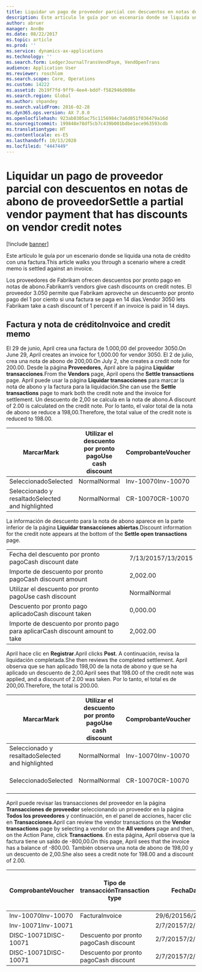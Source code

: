```yaml
---
title: Liquidar un pago de proveedor parcial con descuentos en notas de abono de proveedor
description: Este artículo le guía por un escenario donde se liquida una nota de crédito con una factura.
author: abruer
manager: AnnBe
ms.date: 08/22/2017
ms.topic: article
ms.prod: ''
ms.service: dynamics-ax-applications
ms.technology: ''
ms.search.form: LedgerJournalTransVendPaym, VendOpenTrans
audience: Application User
ms.reviewer: roschlom
ms.search.scope: Core, Operations
ms.custom: 14222
ms.assetid: 2b19f7fd-9ff9-4ee4-bddf-f582946d008e
ms.search.region: Global
ms.author: shpandey
ms.search.validFrom: 2016-02-28
ms.dyn365.ops.version: AX 7.0.0
ms.openlocfilehash: 923ab0305ac75c1156984c7a6d051f036479a16d
ms.sourcegitcommit: 199848e78df5cb7c439b001bdbe1ece963593cdb
ms.translationtype: HT
ms.contentlocale: es-ES
ms.lasthandoff: 10/13/2020
ms.locfileid: "4447449"
---
```

# <a name="settle-a-partial-vendor-payment-that-has-discounts-on-vendor-credit-notes"></a><span data-ttu-id="e9878-103">Liquidar un pago de proveedor parcial con descuentos en notas de abono de proveedor</span><span class="sxs-lookup"><span data-stu-id="e9878-103">Settle a partial vendor payment that has discounts on vendor credit notes</span></span>

[!include [banner](../includes/banner.md)]

<span data-ttu-id="e9878-104">Este artículo le guía por un escenario donde se liquida una nota de crédito con una factura.</span><span class="sxs-lookup"><span data-stu-id="e9878-104">This article walks you through a scenario where a credit memo is settled against an invoice.</span></span>

<span data-ttu-id="e9878-105">Los proveedores de Fabrikam ofrecen descuentos por pronto pago en notas de abono.</span><span class="sxs-lookup"><span data-stu-id="e9878-105">Fabrikam’s vendors give cash discounts on credit notes.</span></span> <span data-ttu-id="e9878-106">El proveedor 3.050 permite que Fabrikam aproveche un descuento por pronto pago del 1 por ciento si una factura se paga en 14 días.</span><span class="sxs-lookup"><span data-stu-id="e9878-106">Vendor 3050 lets Fabrikam take a cash discount of 1 percent if an invoice is paid in 14 days.</span></span>

## <a name="invoice-and-credit-memo"></a><span data-ttu-id="e9878-107">Factura y nota de crédito</span><span class="sxs-lookup"><span data-stu-id="e9878-107">Invoice and credit memo</span></span>
<span data-ttu-id="e9878-108">El 29 de junio, April crea una factura de 1.000,00 del proveedor 3050.</span><span class="sxs-lookup"><span data-stu-id="e9878-108">On June 29, April creates an invoice for 1,000.00 for vendor 3050.</span></span> <span data-ttu-id="e9878-109">El 2 de julio, crea una nota de abono de 200,00.</span><span class="sxs-lookup"><span data-stu-id="e9878-109">On July 2, she creates a credit note for 200.00.</span></span> <span data-ttu-id="e9878-110">Desde la página **Proveedores**, April abre la página **Liquidar transacciones**.</span><span class="sxs-lookup"><span data-stu-id="e9878-110">From the **Vendors** page, April opens the **Settle transactions** page.</span></span> <span data-ttu-id="e9878-111">April puede usar la página **Liquidar transacciones** para marcar la nota de abono y la factura para la liquidación.</span><span class="sxs-lookup"><span data-stu-id="e9878-111">She can use the **Settle transactions** page to mark both the credit note and the invoice for settlement.</span></span> <span data-ttu-id="e9878-112">Un descuento de 2,00 se calcula en la nota de abono.</span><span class="sxs-lookup"><span data-stu-id="e9878-112">A discount of 2.00 is calculated on the credit note.</span></span> <span data-ttu-id="e9878-113">Por lo tanto, el valor total de la nota de abono se reduce a 198,00.</span><span class="sxs-lookup"><span data-stu-id="e9878-113">Therefore, the total value of the credit note is reduced to 198.00.</span></span>

| <span data-ttu-id="e9878-114">Marcar</span><span class="sxs-lookup"><span data-stu-id="e9878-114">Mark</span></span>                     | <span data-ttu-id="e9878-115">Utilizar el descuento por pronto pago</span><span class="sxs-lookup"><span data-stu-id="e9878-115">Use cash discount</span></span> | <span data-ttu-id="e9878-116">Comprobante</span><span class="sxs-lookup"><span data-stu-id="e9878-116">Voucher</span></span>   | <span data-ttu-id="e9878-117">Cuenta</span><span class="sxs-lookup"><span data-stu-id="e9878-117">Account</span></span> | <span data-ttu-id="e9878-118">Fecha</span><span class="sxs-lookup"><span data-stu-id="e9878-118">Date</span></span>      | <span data-ttu-id="e9878-119">Fecha de vencimiento</span><span class="sxs-lookup"><span data-stu-id="e9878-119">Due date</span></span>  | <span data-ttu-id="e9878-120">Factura</span><span class="sxs-lookup"><span data-stu-id="e9878-120">Invoice</span></span> | <span data-ttu-id="e9878-121">Importe en divisa de la transacción</span><span class="sxs-lookup"><span data-stu-id="e9878-121">Amount in transaction currency</span></span> | <span data-ttu-id="e9878-122">Divisa</span><span class="sxs-lookup"><span data-stu-id="e9878-122">Currency</span></span> | <span data-ttu-id="e9878-123">Importe para liquidar</span><span class="sxs-lookup"><span data-stu-id="e9878-123">Amount to settle</span></span> |
|--------------------------|-------------------|-----------|---------|-----------|-----------|---------|--------------------------------|----------|------------------|
| <span data-ttu-id="e9878-124">Seleccionado</span><span class="sxs-lookup"><span data-stu-id="e9878-124">Selected</span></span>                 | <span data-ttu-id="e9878-125">Normal</span><span class="sxs-lookup"><span data-stu-id="e9878-125">Normal</span></span>            | <span data-ttu-id="e9878-126">Inv-10070</span><span class="sxs-lookup"><span data-stu-id="e9878-126">Inv-10070</span></span> | <span data-ttu-id="e9878-127">3050</span><span class="sxs-lookup"><span data-stu-id="e9878-127">3050</span></span>    | <span data-ttu-id="e9878-128">29/6/2015</span><span class="sxs-lookup"><span data-stu-id="e9878-128">6/29/2015</span></span> | <span data-ttu-id="e9878-129">29/7/2015</span><span class="sxs-lookup"><span data-stu-id="e9878-129">7/29/2015</span></span> | <span data-ttu-id="e9878-130">10070</span><span class="sxs-lookup"><span data-stu-id="e9878-130">10070</span></span>   | <span data-ttu-id="e9878-131">-1.000,00</span><span class="sxs-lookup"><span data-stu-id="e9878-131">-1,000.00</span></span>                      | <span data-ttu-id="e9878-132">USD</span><span class="sxs-lookup"><span data-stu-id="e9878-132">USD</span></span>      | <span data-ttu-id="e9878-133">-990,00</span><span class="sxs-lookup"><span data-stu-id="e9878-133">-990.00</span></span>          |
| <span data-ttu-id="e9878-134">Seleccionado y resaltado</span><span class="sxs-lookup"><span data-stu-id="e9878-134">Selected and highlighted</span></span> | <span data-ttu-id="e9878-135">Normal</span><span class="sxs-lookup"><span data-stu-id="e9878-135">Normal</span></span>            | <span data-ttu-id="e9878-136">CR-10070</span><span class="sxs-lookup"><span data-stu-id="e9878-136">CR-10070</span></span>  | <span data-ttu-id="e9878-137">3050</span><span class="sxs-lookup"><span data-stu-id="e9878-137">3050</span></span>    | <span data-ttu-id="e9878-138">2/7/2015</span><span class="sxs-lookup"><span data-stu-id="e9878-138">7/2/2015</span></span>  | <span data-ttu-id="e9878-139">29/7/2015</span><span class="sxs-lookup"><span data-stu-id="e9878-139">7/29/2015</span></span> |         | <span data-ttu-id="e9878-140">200,00</span><span class="sxs-lookup"><span data-stu-id="e9878-140">200.00</span></span>                         | <span data-ttu-id="e9878-141">USD</span><span class="sxs-lookup"><span data-stu-id="e9878-141">USD</span></span>      | <span data-ttu-id="e9878-142">198,00</span><span class="sxs-lookup"><span data-stu-id="e9878-142">198.00</span></span>           |

<span data-ttu-id="e9878-143">La información de descuento para la nota de abono aparece en la parte inferior de la página **Liquidar transacciones abiertas**.</span><span class="sxs-lookup"><span data-stu-id="e9878-143">Discount information for the credit note appears at the bottom of the **Settle open transactions** page.</span></span>

|                              |           |
|------------------------------|-----------|
| <span data-ttu-id="e9878-144">Fecha del descuento por pronto pago</span><span class="sxs-lookup"><span data-stu-id="e9878-144">Cash discount date</span></span>           | <span data-ttu-id="e9878-145">7/13/2015</span><span class="sxs-lookup"><span data-stu-id="e9878-145">7/13/2015</span></span> |
| <span data-ttu-id="e9878-146">Importe de descuento por pronto pago</span><span class="sxs-lookup"><span data-stu-id="e9878-146">Cash discount amount</span></span>         | <span data-ttu-id="e9878-147">2,00</span><span class="sxs-lookup"><span data-stu-id="e9878-147">2.00</span></span>      |
| <span data-ttu-id="e9878-148">Utilizar el descuento por pronto pago</span><span class="sxs-lookup"><span data-stu-id="e9878-148">Use cash discount</span></span>            | <span data-ttu-id="e9878-149">Normal</span><span class="sxs-lookup"><span data-stu-id="e9878-149">Normal</span></span>    |
| <span data-ttu-id="e9878-150">Descuento por pronto pago aplicado</span><span class="sxs-lookup"><span data-stu-id="e9878-150">Cash discount taken</span></span>          | <span data-ttu-id="e9878-151">0,00</span><span class="sxs-lookup"><span data-stu-id="e9878-151">0.00</span></span>      |
| <span data-ttu-id="e9878-152">Importe de descuento por pronto pago para aplicar</span><span class="sxs-lookup"><span data-stu-id="e9878-152">Cash discount amount to take</span></span> | <span data-ttu-id="e9878-153">2,00</span><span class="sxs-lookup"><span data-stu-id="e9878-153">2.00</span></span>      |

<span data-ttu-id="e9878-154">April hace clic en **Registrar**.</span><span class="sxs-lookup"><span data-stu-id="e9878-154">April clicks **Post**.</span></span> <span data-ttu-id="e9878-155">A continuación, revisa la liquidación completada.</span><span class="sxs-lookup"><span data-stu-id="e9878-155">She then reviews the completed settlement.</span></span> <span data-ttu-id="e9878-156">April observa que se han aplicado 198,00 de la nota de abono y que se ha aplicado un descuento de 2,00.</span><span class="sxs-lookup"><span data-stu-id="e9878-156">April sees that 198.00 of the credit note was applied, and a discount of 2.00 was taken.</span></span> <span data-ttu-id="e9878-157">Por lo tanto, el total es de 200,00.</span><span class="sxs-lookup"><span data-stu-id="e9878-157">Therefore, the total is 200.00.</span></span>

| <span data-ttu-id="e9878-158">Marcar</span><span class="sxs-lookup"><span data-stu-id="e9878-158">Mark</span></span>                     | <span data-ttu-id="e9878-159">Utilizar el descuento por pronto pago</span><span class="sxs-lookup"><span data-stu-id="e9878-159">Use cash discount</span></span> | <span data-ttu-id="e9878-160">Comprobante</span><span class="sxs-lookup"><span data-stu-id="e9878-160">Voucher</span></span>   | <span data-ttu-id="e9878-161">Cuenta</span><span class="sxs-lookup"><span data-stu-id="e9878-161">Account</span></span> | <span data-ttu-id="e9878-162">Fecha</span><span class="sxs-lookup"><span data-stu-id="e9878-162">Date</span></span>      | <span data-ttu-id="e9878-163">Fecha de vencimiento</span><span class="sxs-lookup"><span data-stu-id="e9878-163">Due date</span></span>  | <span data-ttu-id="e9878-164">Factura</span><span class="sxs-lookup"><span data-stu-id="e9878-164">Invoice</span></span>  | <span data-ttu-id="e9878-165">Importe en divisa de la transacción</span><span class="sxs-lookup"><span data-stu-id="e9878-165">Amount in transaction currency</span></span> | <span data-ttu-id="e9878-166">Divisa</span><span class="sxs-lookup"><span data-stu-id="e9878-166">Currency</span></span> | <span data-ttu-id="e9878-167">Importe para liquidar</span><span class="sxs-lookup"><span data-stu-id="e9878-167">Amount to settle</span></span> |
|--------------------------|-------------------|-----------|---------|-----------|-----------|----------|--------------------------------|----------|------------------|
| <span data-ttu-id="e9878-168">Seleccionado y resaltado</span><span class="sxs-lookup"><span data-stu-id="e9878-168">Selected and highlighted</span></span> | <span data-ttu-id="e9878-169">Normal</span><span class="sxs-lookup"><span data-stu-id="e9878-169">Normal</span></span>            | <span data-ttu-id="e9878-170">Inv-10070</span><span class="sxs-lookup"><span data-stu-id="e9878-170">Inv-10070</span></span> | <span data-ttu-id="e9878-171">3050</span><span class="sxs-lookup"><span data-stu-id="e9878-171">3050</span></span>    | <span data-ttu-id="e9878-172">29/6/2015</span><span class="sxs-lookup"><span data-stu-id="e9878-172">6/29/2015</span></span> | <span data-ttu-id="e9878-173">29/7/2015</span><span class="sxs-lookup"><span data-stu-id="e9878-173">7/29/2015</span></span> | <span data-ttu-id="e9878-174">10070</span><span class="sxs-lookup"><span data-stu-id="e9878-174">10070</span></span>    | <span data-ttu-id="e9878-175">-1.000,00</span><span class="sxs-lookup"><span data-stu-id="e9878-175">-1,000.00</span></span>                      | <span data-ttu-id="e9878-176">USD</span><span class="sxs-lookup"><span data-stu-id="e9878-176">USD</span></span>      | <span data-ttu-id="e9878-177">-200,00</span><span class="sxs-lookup"><span data-stu-id="e9878-177">-200.00</span></span>          |
| <span data-ttu-id="e9878-178">Seleccionado</span><span class="sxs-lookup"><span data-stu-id="e9878-178">Selected</span></span>                 | <span data-ttu-id="e9878-179">Normal</span><span class="sxs-lookup"><span data-stu-id="e9878-179">Normal</span></span>            | <span data-ttu-id="e9878-180">CR-10070</span><span class="sxs-lookup"><span data-stu-id="e9878-180">CR-10070</span></span>  | <span data-ttu-id="e9878-181">3050</span><span class="sxs-lookup"><span data-stu-id="e9878-181">3050</span></span>    | <span data-ttu-id="e9878-182">2/7/2015</span><span class="sxs-lookup"><span data-stu-id="e9878-182">7/2/2015</span></span>  | <span data-ttu-id="e9878-183">29/7/2015</span><span class="sxs-lookup"><span data-stu-id="e9878-183">7/29/2015</span></span> | <span data-ttu-id="e9878-184">CR-10070</span><span class="sxs-lookup"><span data-stu-id="e9878-184">CR-10070</span></span> | <span data-ttu-id="e9878-185">200,00</span><span class="sxs-lookup"><span data-stu-id="e9878-185">200.00</span></span>                         | <span data-ttu-id="e9878-186">USD</span><span class="sxs-lookup"><span data-stu-id="e9878-186">USD</span></span>      | <span data-ttu-id="e9878-187">198,00</span><span class="sxs-lookup"><span data-stu-id="e9878-187">198.00</span></span>           |

<span data-ttu-id="e9878-188">April puede revisar las transacciones del proveedor en la página **Transacciones de proveedor** seleccionando un proveedor en la página **Todos los proveedores** y continuación, en el panel de acciones, hacer clic en **Transacciones**.</span><span class="sxs-lookup"><span data-stu-id="e9878-188">April can review the vendor transactions on the **Vendor transactions** page by selecting a vendor on the **All vendors** page and then, on the Action Pane, click **Transactions**.</span></span> <span data-ttu-id="e9878-189">En esta página, April observa que la factura tiene un saldo de -800,00.</span><span class="sxs-lookup"><span data-stu-id="e9878-189">On this page, April sees that the invoice has a balance of -800.00.</span></span> <span data-ttu-id="e9878-190">También observa una nota de abono de 198,00 y un descuento de 2,00.</span><span class="sxs-lookup"><span data-stu-id="e9878-190">She also sees a credit note for 198.00 and a discount of 2.00.</span></span>

| <span data-ttu-id="e9878-191">Comprobante</span><span class="sxs-lookup"><span data-stu-id="e9878-191">Voucher</span></span>    | <span data-ttu-id="e9878-192">Tipo de transacción</span><span class="sxs-lookup"><span data-stu-id="e9878-192">Transaction type</span></span> | <span data-ttu-id="e9878-193">Fecha</span><span class="sxs-lookup"><span data-stu-id="e9878-193">Date</span></span>      | <span data-ttu-id="e9878-194">Factura</span><span class="sxs-lookup"><span data-stu-id="e9878-194">Invoice</span></span> | <span data-ttu-id="e9878-195">Importe en débito en divisa de transacción</span><span class="sxs-lookup"><span data-stu-id="e9878-195">Amount in transaction currency debit</span></span> | <span data-ttu-id="e9878-196">Importe en crédito en divisa de transacción</span><span class="sxs-lookup"><span data-stu-id="e9878-196">Amount in transaction currency credit</span></span> | <span data-ttu-id="e9878-197">Saldo</span><span class="sxs-lookup"><span data-stu-id="e9878-197">Balance</span></span> | <span data-ttu-id="e9878-198">Divisa</span><span class="sxs-lookup"><span data-stu-id="e9878-198">Currency</span></span> |
|------------|------------------|-----------|---------|--------------------------------------|---------------------------------------|---------|----------|
| <span data-ttu-id="e9878-199">Inv-10070</span><span class="sxs-lookup"><span data-stu-id="e9878-199">Inv-10070</span></span>  | <span data-ttu-id="e9878-200">Factura</span><span class="sxs-lookup"><span data-stu-id="e9878-200">Invoice</span></span>          | <span data-ttu-id="e9878-201">29/6/2015</span><span class="sxs-lookup"><span data-stu-id="e9878-201">6/29/2015</span></span> | <span data-ttu-id="e9878-202">10070</span><span class="sxs-lookup"><span data-stu-id="e9878-202">10070</span></span>   |                                      | <span data-ttu-id="e9878-203">1.000,00</span><span class="sxs-lookup"><span data-stu-id="e9878-203">1,000.00</span></span>                              | <span data-ttu-id="e9878-204">-800,00</span><span class="sxs-lookup"><span data-stu-id="e9878-204">-800.00</span></span> | <span data-ttu-id="e9878-205">USD</span><span class="sxs-lookup"><span data-stu-id="e9878-205">USD</span></span>      |
| <span data-ttu-id="e9878-206">Inv-10071</span><span class="sxs-lookup"><span data-stu-id="e9878-206">Inv-10071</span></span>  |                  | <span data-ttu-id="e9878-207">2/7/2015</span><span class="sxs-lookup"><span data-stu-id="e9878-207">7/2/2015</span></span>  | <span data-ttu-id="e9878-208">CR10071</span><span class="sxs-lookup"><span data-stu-id="e9878-208">CR10071</span></span> | <span data-ttu-id="e9878-209">200,00</span><span class="sxs-lookup"><span data-stu-id="e9878-209">200.00</span></span>                               |                                       | <span data-ttu-id="e9878-210">0,00</span><span class="sxs-lookup"><span data-stu-id="e9878-210">0.00</span></span>    | <span data-ttu-id="e9878-211">USD</span><span class="sxs-lookup"><span data-stu-id="e9878-211">USD</span></span>      |
| <span data-ttu-id="e9878-212">DISC-10071</span><span class="sxs-lookup"><span data-stu-id="e9878-212">DISC-10071</span></span> |  <span data-ttu-id="e9878-213">Descuento por pronto pago</span><span class="sxs-lookup"><span data-stu-id="e9878-213">Cash discount</span></span>   | <span data-ttu-id="e9878-214">2/7/2015</span><span class="sxs-lookup"><span data-stu-id="e9878-214">7/2/2015</span></span>  |         | <span data-ttu-id="e9878-215">2,00</span><span class="sxs-lookup"><span data-stu-id="e9878-215">2.00</span></span>                                 |                                       | <span data-ttu-id="e9878-216">0,00</span><span class="sxs-lookup"><span data-stu-id="e9878-216">0.00</span></span>    | <span data-ttu-id="e9878-217">USD</span><span class="sxs-lookup"><span data-stu-id="e9878-217">USD</span></span>      |
| <span data-ttu-id="e9878-218">DISC-10071</span><span class="sxs-lookup"><span data-stu-id="e9878-218">DISC-10071</span></span> |  <span data-ttu-id="e9878-219">Descuento por pronto pago</span><span class="sxs-lookup"><span data-stu-id="e9878-219">Cash discount</span></span>   | <span data-ttu-id="e9878-220">2/7/2015</span><span class="sxs-lookup"><span data-stu-id="e9878-220">7/2/2015</span></span>  |         |                                      | <span data-ttu-id="e9878-221">2,00</span><span class="sxs-lookup"><span data-stu-id="e9878-221">2.00</span></span>                                  | <span data-ttu-id="e9878-222">0,00</span><span class="sxs-lookup"><span data-stu-id="e9878-222">0.00</span></span>    | <span data-ttu-id="e9878-223">USD</span><span class="sxs-lookup"><span data-stu-id="e9878-223">USD</span></span>      |





